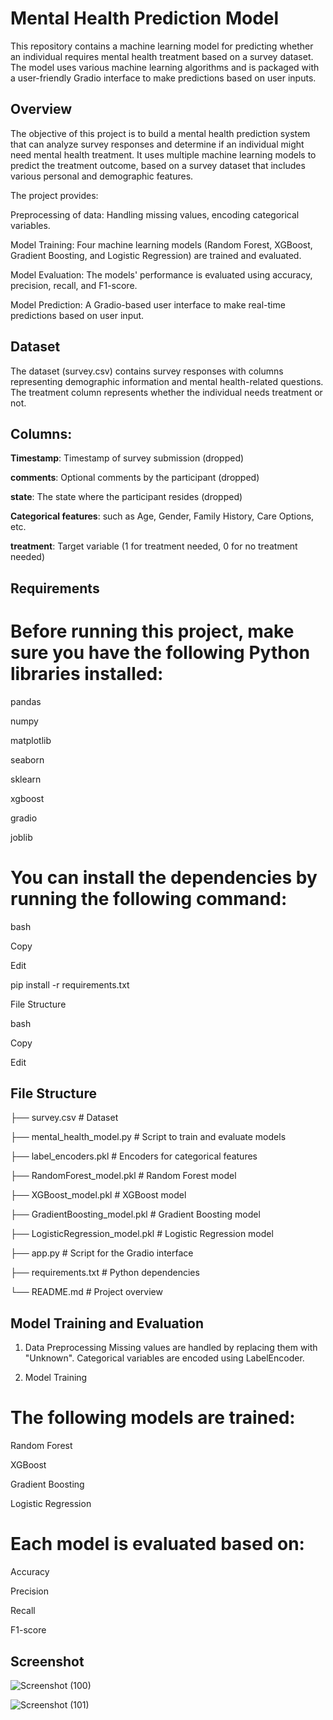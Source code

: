 # Mental Health Prediction Model

This repository contains a machine learning model for predicting whether an individual requires mental health treatment based on a survey dataset. The model uses various machine learning algorithms and is packaged with a user-friendly Gradio interface to make predictions based on user inputs.

## Overview
The objective of this project is to build a mental health prediction system that can analyze survey responses and determine if an individual might need mental health treatment. It uses multiple machine learning models to predict the treatment outcome, based on a survey dataset that includes various personal and demographic features.

The project provides:

Preprocessing of data: Handling missing values, encoding categorical variables.

Model Training: Four machine learning models (Random Forest, XGBoost, Gradient Boosting, and Logistic Regression) are trained and evaluated.

Model Evaluation: The models' performance is evaluated using accuracy, precision, recall, and F1-score.

Model Prediction: A Gradio-based user interface to make real-time predictions based on user input.

## Dataset
The dataset (survey.csv) contains survey responses with columns representing demographic information and mental health-related questions. The treatment column represents whether the individual needs treatment or not.

## Columns:
**Timestamp**: Timestamp of survey submission (dropped)

**comments**: Optional comments by the participant (dropped)

**state**: The state where the participant resides (dropped)

**Categorical features**: such as Age, Gender, Family History, Care Options, etc.

**treatment**: Target variable (1 for treatment needed, 0 for no treatment needed)

## Requirements

# Before running this project, make sure you have the following Python libraries installed:

pandas

numpy

matplotlib

seaborn

sklearn

xgboost

gradio

joblib

# You can install the dependencies by running the following command:

bash

Copy

Edit

pip install -r requirements.txt

File Structure

bash

Copy

Edit

## File Structure
├── survey.csv                     # Dataset

├── mental_health_model.py         # Script to train and evaluate models

├── label_encoders.pkl             # Encoders for categorical features

├── RandomForest_model.pkl         # Random Forest model

├── XGBoost_model.pkl              # XGBoost model

├── GradientBoosting_model.pkl     # Gradient Boosting model

├── LogisticRegression_model.pkl   # Logistic Regression model

├── app.py                         # Script for the Gradio interface

├── requirements.txt               # Python dependencies

└── README.md                      # Project overview

## Model Training and Evaluation
1. Data Preprocessing
Missing values are handled by replacing them with "Unknown".
Categorical variables are encoded using LabelEncoder.

3. Model Training
   
# The following models are trained:

Random Forest

XGBoost

Gradient Boosting

Logistic Regression

# Each model is evaluated based on:

Accuracy

Precision

Recall

F1-score

## Screenshot

![Screenshot (100)](https://github.com/user-attachments/assets/89344769-0d09-466d-a690-d3345c164ea7)


![Screenshot (101)](https://github.com/user-attachments/assets/abc62b87-f7c4-4f67-bd28-773064dbfa85)





